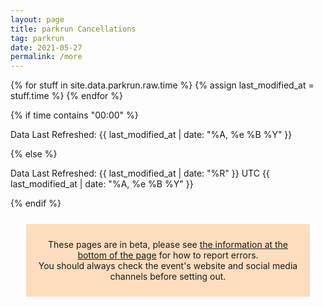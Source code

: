 ```yaml
---
layout: page
title: parkrun Cancellations
tag: parkrun
date: 2021-05-27
permalink: /more
---
```


{% for stuff in site.data.parkrun.raw.time %}
{% assign last_modified_at = stuff.time %}
{% endfor %}

{% if time contains "00:00" %}
  <p class="author_title" datetime="{{ last_modified_at | date_to_xmlschema }}">Data Last Refreshed: {{ last_modified_at | date: "%A, %e&nbsp;%B&nbsp;%Y" }}</p>
{% else %}
  <p class="author_title" datetime="{{ last_modified_at | date_to_xmlschema }}">Data Last Refreshed: {{ last_modified_at | date: "%R" }} UTC {{ last_modified_at | date: "%A, %e&nbsp;%B&nbsp;%Y" }}</p>
{% endif %}

<div style="background-color: rgba(255,128,0,0.25); margin: 25px; padding: 10px; text-align: center">
    <p>These pages are in beta, please see <a href="#contact">the information at the bottom of the page</a> for how to report errors.<br />You should always check the event's website and social media channels before setting out.</p>
</div>

<html>
    <head>
        <meta charset="utf-8">
        <meta name="viewport" content="initial-scale=1,maximum-scale=1,user-scalable=no">
        <link href="https://api.mapbox.com/mapbox-gl-js/v2.2.0/mapbox-gl.css" rel="stylesheet">
        <script src="https://api.mapbox.com/mapbox-gl-js/v2.2.0/mapbox-gl.js"></script>
        <style>
        #map { 
            width: 100%; height: 400pt
        }
        .countdown {
            text-align:center;
            width:100%;
            background-color:#2B233D;
            color:white;
            padding:10px 20px;
        }
        .mapboxgl-popup-content {
            width: fit-content
        }
        .flex-item {
            margin: 5px;
            flex-grow: 1;
            flex-basis: 48%;
        }
        .flex-container {
            display:flex;
            flex-wrap: wrap;
            text-align: center;
        }

        .flex-key {
            margin: 10px 5px;
            flex-grow: 1;
        }

        .flex-key p {
            margin: 0;
        }
        
        @media (max-width: 800px) {
            .flex-container {
                flex-direction: column;
            }
            }
        .ptr-flex {
            display:flex;
            flex-wrap: wrap;
            text-align: center;
        }
        
        .ptr-cell {
            margin: 5px;
            flex-grow: 1;
            flex-basis: 20%;
        }
        @media (max-width: 700px) {
            .ptr-cell {
                margin: 5px;
                flex-grow: 1;
                flex-basis: 30%;
            }
            }
        @media (max-width: 600px) {
            .ptr-cell {
                margin: 5px;
                flex-grow: 1;
                flex-basis: 40%;
            }
            }
        @media (max-width: 400px) {
            .ptr-flex {
                flex-direction: column;
            }
            }
        .collapsible {
            background-color: #2B233D;
            color: white;
            cursor: pointer;
            padding: 18px;
            width: 100%;
            border: none;
            text-align: left;
            outline: none;
            font-size: 15px;
            }

        .active, .collapsible:hover {
            background-color: #14101d;
            }

        .expcontent {
            padding: 0 18px;
            max-height: 0;
            overflow: hidden;
            transition: max-height 0.5s ease-out;
            }

        .collapsiblecan {
            background-color: #2B233D;
            color: white;
            cursor: pointer;
            padding: 18px;
            width: 100%;
            border: none;
            text-align: left;
            outline: none;
            font-size: 15px;
            }

        .active, .collapsiblecan:hover {
            background-color: #14101d;
            }

        .expcontentcan {
            padding: 0 18px;
            max-height: 0;
            overflow: hidden;
            transition: max-height 0.5s ease-out;
            }

        .collapsiblerein {
            background-color: #2B233D;
            color: white;
            cursor: pointer;
            padding: 18px;
            width: 100%;
            border: none;
            text-align: left;
            outline: none;
            font-size: 15px;
            }

        .active, .collapsiblerein:hover {
            background-color: #14101d;
            }

        .expcontentrein {
            padding: 0 18px;
            max-height: 0;
            overflow: hidden;
            transition: max-height 0.5s ease-out;
            }
        .collapsiblestatus {
            background-color: #2B233D;
            color: white;
            cursor: pointer;
            padding: 18px;
            width: 100%;
            border: none;
            text-align: left;
            outline: none;
            font-size: 15px;
            }

        .active, .collapsiblestatus:hover {
            background-color: #14101d;
            }

        .expcontentstatus {
            padding: 0 18px;
            max-height: 0;
            overflow: hidden;
            transition: max-height 0.5s ease-out;
            }
        </style>
    </head>
    <body>
        <script>
            const queryString = window.location.search;
            const urlParams = new URLSearchParams(queryString);
            const zoom = urlParams.get('zoom')
            console.log(zoom);
            const lat = urlParams.get('lat')
            console.log(lat);
            const long = urlParams.get('long')
            console.log(long);
            const center = [long,lat]
            console.log(center);
        </script>
        <!-- Load the `mapbox-gl-geocoder` plugin. -->
        <script src="https://api.mapbox.com/mapbox-gl-js/plugins/mapbox-gl-geocoder/v4.7.0/mapbox-gl-geocoder.min.js"></script>
        <link rel="stylesheet" href="https://api.mapbox.com/mapbox-gl-js/plugins/mapbox-gl-geocoder/v4.7.0/mapbox-gl-geocoder.css" type="text/css">
        
        <!-- Promise polyfill script is required -->
        <!-- to use Mapbox GL Geocoder in IE 11. -->
        <script src="https://cdn.jsdelivr.net/npm/es6-promise@4/dist/es6-promise.min.js"></script>
        <script src="https://cdn.jsdelivr.net/npm/es6-promise@4/dist/es6-promise.auto.min.js"></script>

        <div id="map"></div>

        <script>
            mapboxgl.accessToken = 'pk.eyJ1Ijoiam9zaC1qdXN0am9zaCIsImEiOiJja3A2eHdmajIwNGFvMndtcmNsbnZycm44In0.SvsoxpdU7NRLYLVRFIu2kw';
            if (zoom != null && lat != null && long != null) {
                var map = new mapboxgl.Map({
                    container: 'map',
                    zoom: zoom,
                    center: center,
                    style: 'mapbox://styles/mapbox/streets-v11'
                });
            } else if (zoom != null && lat == null && long == null) {
                var map = new mapboxgl.Map({
                    container: 'map',
                    zoom: zoom,
                    center: [10, 20],
                    style: 'mapbox://styles/mapbox/streets-v11'
                });
            } else if (zoom == null && lat != null && long != null) { 
                var map = new mapboxgl.Map({
                    container: 'map',
                    zoom: 0.9,
                    center: center,
                    style: 'mapbox://styles/mapbox/streets-v11'
                });   
            } else {
                var map = new mapboxgl.Map({
                    container: 'map',
                    zoom: 0.9,
                    center: [10, 20],
                    style: 'mapbox://styles/mapbox/streets-v11'
                });
            }

            // filters for classifying parkruns into five categories based on value
            var parkrunning = ['==', ['get', 'Status'], 'parkrunning'];
            var juniorrunning = ['==', ['get', 'Status'], 'junior parkrunning'];
            var cancelled5k = ['==', ['get', 'Status'], '5k Cancellation'];
            var cancelled2k = ['==', ['get', 'Status'], 'junior Cancellation'];
            var ptr = ['==', ['get', 'Status'], 'PtR'];

            // colors to use for the categories
            var colors = ['#7CB342', '#0288D1', '#A52714', '#1A237E', '#F9A825'];

            map.on('load', function () {
                // add a clustered GeoJSON source for a sample set of parkruns
                map.addSource('parkruns', {
                    'type': 'geojson',
                    'data': {{ site.data.parkrun.raw.events | jsonify}},
                    'cluster': true,
                    'clusterRadius': 50,
                    'clusterProperties': {
                        // keep separate counts for each magnitude category in a cluster
                        'parkrunning': ['+', ['case', parkrunning, 1, 0]],
                        'juniorrunning': ['+', ['case', juniorrunning, 1, 0]],
                        'cancelled5k': ['+', ['case', cancelled5k, 1, 0]],
                        'cancelled2k': ['+', ['case', cancelled2k, 1, 0]],
                        'ptr': ['+', ['case', ptr, 1, 0]],
                    }
                });
                // circle and symbol layers for rendering individual parkruns (unclustered points)
                map.addLayer({
                    'id': 'parkrun_circle',
                    'type': 'circle',
                    'source': 'parkruns',
                    'filter': ['!=', 'cluster', true],
                    'paint': {
                        'circle-color': [
                            'case',
                            parkrunning,
                            colors[0],
                            juniorrunning,
                            colors[1],
                            cancelled5k,
                            colors[2],
                            cancelled2k,
                            colors[3],
                            colors[4]
                        ],
                        'circle-opacity': 0.6,
                        'circle-radius': 12
                    }
                });
                map.addLayer({
                    'id': 'parkrun_label',
                    'type': 'symbol',
                    'source': 'parkruns',
                    'filter': ['!=', 'cluster', true],
                    'layout': {
                        'text-field': ['get', 'EventShortName'],
                        'text-font': ['Open Sans Semibold', 'Arial Unicode MS Bold'],
                        'text-size': 12
                    },
                    'paint': {
                        'text-color': '#000000'
                    }
                });

                // objects for caching and keeping track of HTML marker objects (for performance)
                var markers = {};
                var markersOnScreen = {};

                function updateMarkers() {
                    var newMarkers = {};
                    var features = map.querySourceFeatures('parkruns');

                    // for every cluster on the screen, create an HTML marker for it (if we didn't yet),
                    // and add it to the map if it's not there already
                    for (var i = 0; i < features.length; i++) {
                        var coords = features[i].geometry.coordinates;
                        var props = features[i].properties;
                        if (!props.cluster) continue;
                        var id = props.cluster_id;

                        var marker = markers[id];
                        if (!marker) {
                            var el = createDonutChart(props);
                            marker = markers[id] = new mapboxgl.Marker({
                                element: el
                            }).setLngLat(coords);
                        }
                        newMarkers[id] = marker;

                        if (!markersOnScreen[id]) marker.addTo(map);
                    }
                    // for every marker we've added previously, remove those that are no longer visible
                    for (id in markersOnScreen) {
                        if (!newMarkers[id]) markersOnScreen[id].remove();
                    }
                    markersOnScreen = newMarkers;
                }

                // after the GeoJSON data are loaded, update markers on the screen on every frame
                map.on('render', function () {
                    if (!map.isSourceLoaded('parkruns')) return;
                    updateMarkers();
                });
                // When a click event occurs on a feature in the places layer, open a popup at the
                // location of the feature, with description HTML from its properties.
                map.on('click', 'parkrun_circle', function (e) {
                    var coordinates = e.features[0].geometry.coordinates.slice();
                    var description = e.features[0].properties.description;
                    
                    // Ensure that if the map is zoomed out such that multiple
                    // copies of the feature are visible, the popup appears
                    // over the copy being pointed to.
                    while (Math.abs(e.lngLat.lng - coordinates[0]) > 180) {
                        coordinates[0] += e.lngLat.lng > coordinates[0] ? 360 : -360;
                }
                
                new mapboxgl.Popup()
                    .setLngLat(coordinates)
                    .setHTML(description)
                    .addTo(map);
                });
                
                // Change the cursor to a pointer when the mouse is over the places layer.
                map.on('mouseenter', 'parkrun_circle', function () {
                    map.getCanvas().style.cursor = 'pointer';
                });
                
                // Change it back to a pointer when it leaves.
                map.on('mouseleave', 'parkrun_circle', function () {
                    map.getCanvas().style.cursor = '';
                });
            });

            // code for creating an SVG donut chart from feature properties
            function createDonutChart(props) {
                var offsets = [];
                var counts = [
                    props.parkrunning,
                    props.juniorrunning,
                    props.cancelled5k,
                    props.cancelled2k,
                    props.ptr
                ];
                var total = 0;
                for (var i = 0; i < counts.length; i++) {
                    offsets.push(total);
                    total += counts[i];
                }
                var fontSize =
                    total >= 1000 ? 22 : total >= 100 ? 20 : total >= 10 ? 18 : 16;
                var r = total >= 1000 ? 50 : total >= 100 ? 32 : total >= 10 ? 24 : 18;
                var r0 = Math.round(r * 0.6);
                var w = r * 2;

                var html =
                    '<div><svg width="' +
                    w +
                    '" height="' +
                    w +
                    '" viewbox="0 0 ' +
                    w +
                    ' ' +
                    w +
                    '" text-anchor="middle" style="font: ' +
                    fontSize +
                    'px sans-serif; display: block">';

                for (i = 0; i < counts.length; i++) {
                    html += donutSegment(
                        offsets[i] / total,
                        (offsets[i] + counts[i]) / total,
                        r,
                        r0,
                        colors[i]
                    );
                }
                html +=
                    '<circle cx="' +
                    r +
                    '" cy="' +
                    r +
                    '" r="' +
                    r0 +
                    '" fill="white" /><text dominant-baseline="central" transform="translate(' +
                    r +
                    ', ' +
                    r +
                    ')">' +
                    total.toLocaleString() +
                    '</text></svg></div>';

                var el = document.createElement('div');
                el.innerHTML = html;
                return el.firstChild;
            }

            function donutSegment(start, end, r, r0, color) {
                if (end - start === 1) end -= 0.00001;
                var a0 = 2 * Math.PI * (start - 0.25);
                var a1 = 2 * Math.PI * (end - 0.25);
                var x0 = Math.cos(a0),
                    y0 = Math.sin(a0);
                var x1 = Math.cos(a1),
                    y1 = Math.sin(a1);
                var largeArc = end - start > 0.5 ? 1 : 0;

                return [
                    '<path d="M',
                    r + r0 * x0,
                    r + r0 * y0,
                    'L',
                    r + r * x0,
                    r + r * y0,
                    'A',
                    r,
                    r,
                    0,
                    largeArc,
                    1,
                    r + r * x1,
                    r + r * y1,
                    'L',
                    r + r0 * x1,
                    r + r0 * y1,
                    'A',
                    r0,
                    r0,
                    0,
                    largeArc,
                    0,
                    r + r0 * x0,
                    r + r0 * y0,
                    '" fill="' + color + '" />'
                ].join(' ');
            }
            // Add the control to the map.
            map.addControl(
                new MapboxGeocoder({
                    accessToken: mapboxgl.accessToken,
                    mapboxgl: mapboxgl
                })
            );
            var ourGeoLocator = new mapboxgl.GeolocateControl({
                positionOptions: {
                enableHighAccuracy: false
                },
                fitBoundsOptions: {
                maxZoom: 10
                }
            })

            map.addControl(ourGeoLocator);

            ourGeoLocator.on('geolocate', function(e) {
                    console.log(e);
                    console.log(map.queryRenderedFeatures(
                        null,
                        { layers: ['parkrun_circle'] }
                    ));
                } 
            );
            map.addControl(new mapboxgl.NavigationControl({showCompass: false}));
            map.addControl(new mapboxgl.FullscreenControl());
            // disable map rotation using right click + drag
            map.dragRotate.disable();

            // disable map rotation using touch rotation gesture
            map.touchZoomRotate.disableRotation();

            // Center the map on the coordinates of any clicked circle from the 'parkrun_circle' layer.
            map.on('click', 'parkrun_circle', function (e) {
                map.flyTo({
                center: e.features[0].geometry.coordinates
                });
            });
        </script>
        <style>
                /* The switch - the box around the slider */
        .switch {
            position: sticky;
            display: inline-block;
            width: 60px;
            height: 34px;
        }

        /* Hide default HTML checkbox */
        .switch input {
            opacity: 0;
            width: 0;
            height: 0;
        }

        /* The slider */
        .slider {
            position: absolute;
            cursor: pointer;
            top: 0;
            left: 0;
            right: 0;
            bottom: 0;
            background-color: #ccc;
            -webkit-transition: .4s;
            transition: .4s;
        }

        .slider:before {
            position: absolute;
            content: "";
            height: 26px;
            width: 26px;
            left: 4px;
            bottom: 4px;
            background-color: white;
            -webkit-transition: .4s;
            transition: .4s;
        }
        
        input:checked + .slider#switch1 {
            background-color: #7CB342;
        }
        input:checked + .slider#switch2 {
            background-color: #0288D1;
        }
        input:checked + .slider#switch3 {
            background-color: #A52714;
        }
        input:checked + .slider#switch4 {
            background-color: #1A237E;
        }
        input:checked + .slider#switch5 {
            background-color: #F9A825;
        }

        input:focus + .slider {
            box-shadow: 0 0 1px #2196F3;
        }

        input:checked + .slider:before {
            -webkit-transform: translateX(26px);
            -ms-transform: translateX(26px);
            transform: translateX(26px);
        }

        /* Rounded sliders */
        .slider.round {
            border-radius: 34px;
        }

        .slider.round:before {
            border-radius: 50%;
        }
        </style>
        <div class="flex-container" style="color: #FFFFFF">
            <div class="flex-key">
                <p id="key1">parkrunning</p>
                <!--<label class="switch"><input type="checkbox" id="check1" checked onclick="toggleparkruns()"><span class="slider round" id="switch1"></span></label>
                <p id="text" style="display:block; color: #000000">CHECKED!</p>-->
            </div>
            <div class="flex-key">
                <p id="key2">junior parkrunning</p>
                <!--<label class="switch"><input type="checkbox" id="check2" checked><span class="slider round" id="switch2"></span></label>-->
            </div>
            <div class="flex-key">
                <p id="key3">5k Cancellations</p>
                <!--<label class="switch"><input type="checkbox" id="check3" checked><span class="slider round" id="switch3"></span></label>-->
            </div>
            <div class="flex-key">
                <p id="key4">junior Cancellations</p>
                <!--<label class="switch"><input type="checkbox" id="check4" checked><span class="slider round" id="switch4"></span></label>-->
            </div>
            <div class="flex-key">
                <p id="key5">Permission to Return Received</p>
                <!--<label class="switch"><input type="checkbox" id="check5" checked><span class="slider round" id="switch5"></span></label>-->
            </div>
        </div>
        <script>
            document.getElementById('key1').style.backgroundColor = colors[0] ;
            document.getElementById('key2').style.backgroundColor = colors[1] ;
            document.getElementById('key3').style.backgroundColor = colors[2] ;
            document.getElementById('key4').style.backgroundColor = colors[3] ;
            document.getElementById('key5').style.backgroundColor = colors[4] ;
            function toggleparkruns() {
                var checkBox = document.getElementById("check1");
                var text = document.getElementById("text");
                if (checkBox.checked == true){
                    text.style.display = "block";
                } else {
                    text.style.display = "none";
                }
            }
        </script>
        <div style="display:flex; flex-wrap: wrap;">
        <p style="flex-grow: 1;">Showing data for 
        {% for row in site.data.parkrun.cancellation-dates %}
            {% for pair in row %}
                {% for item in pair %}
                    {% if forloop.last %}
                        and 
                    {% endif %}
                    {{ item | date: "%A, %e&nbsp;%B&nbsp;%Y" }}
                {% endfor %}
            {% endfor %}
        {% endfor %}
        </p>
        <a style="margin:auto; flex-grow: 1; text-align: end;" href="/" id="map-link">Click here to go to the full map.</a>
        </div>
        {% if site.data.parkrun.cancellation-changes.size > 0 %}
        <h2>Most Recent Changes</h2>
            <div>
                {% if site.data.parkrun.cancellation-additions.size > 0 %}
                    <button type="button" class="collapsiblecan" style="margin: 5px;"><p style="float:left; margin: 0">Click to view the most recent Cancellations</p><p style="float:right; margin: 0">Last Change: {{site.data.parkrun.cancellation-additions.last.Event | date: "%R UTC %A, %e&nbsp;%B&nbsp;%Y" }}</p></button>
                    <div class="expcontentcan">
                        <table style="width: 100%">
                            <tr>
                                <th>Event</th>
                                <th>Country</th>
                                <th>Cancellation Note</th>
                            </tr>
                            {% for row in site.data.parkrun.cancellation-additions %}
                                {% unless forloop.last %}
                                <tr>
                                    <td><a href="{{ row['Website'] }}">{{ row['Event'] }}</a></td>
                                    <td>{{ row['Country'] }}</td>
                                    <td>{{ row['Cancellation Note'] }}</td>
                                </tr>
                                {% endunless %}
                            {% endfor %}
                        </table>
                        <a href="/updates" style="float:right">Click to see a full history</a>
                    </div>
                    <script>
                        var coll = document.getElementsByClassName("collapsiblecan");
                        var i;

                        for (i = 0; i < coll.length; i++) {
                        coll[i].addEventListener("click", function() {
                            this.classList.toggle("active");
                            var expcontentcan = this.nextElementSibling;
                            if (expcontentcan.style.maxHeight){
                            expcontentcan.style.maxHeight = null;
                            } else {
                            expcontentcan.style.maxHeight = expcontentcan.scrollHeight + "px";
                            } 
                        });
                        }
                    </script>
                {% endif %}
            </div>
            <!--<div>
                {% if site.data.parkrun.cancellation-removals.size > 0 %}
                    <button type="button" class="collapsiblerein" style="margin: 5px;"><p style="float:left; margin: 0">Click to view the most recent Reinstatements</p><p style="float:right; margin: 0">Last Change: {{site.data.parkrun.cancellation-removals.last.Event | date: "%R UTC %A, %e&nbsp;%B&nbsp;%Y" }}</p></button>
                    <div class="expcontentrein">
                        <table style="width: 100%">
                            <tr>
                                <th>Event</th>
                                <th>Country</th>
                                <th>Cancellation Note</th>
                            </tr>
                            {% for row in site.data.parkrun.cancellation-removals %}
                                <tr>
                                    <td>{{row[0][1]}}</td>
                                    <td>{{row[1][1]}}</td>
                                    <td>{{row[2][1]}}</td>
                                </tr>
                            {% endfor %}
                        </table>
                    </div>
                    <script>
                        var coll = document.getElementsByClassName("collapsiblerein");
                        var i;

                        for (i = 0; i < coll.length; i++) {
                        coll[i].addEventListener("click", function() {
                            this.classList.toggle("active");
                            var expcontentrein = this.nextElementSibling;
                            if (expcontentrein.style.maxHeight){
                            expcontentrein.style.maxHeight = null;
                            } else {
                            expcontentrein.style.maxHeight = expcontentrein.scrollHeight + "px";
                            } 
                        });
                        }
                    </script>
                {% endif %}
            </div>-->
        {% endif %}
        <br />
        <h2>parkrun returns in:</h2>
        <script>let options = { weekday: 'long', year: 'numeric', month: 'long', day: 'numeric', timeZoneName: 'short', hour:'2-digit', minute:'2-digit'};</script>
        <div class="flex-container">
            <div class="flex-item" id="Germany Countdown">
                <div class="countdown">
                    <!-- Display the timer timer in an element -->
                    <h3 style="margin:inherit; color:inherit">Germany</h3>
                    <h2 id="timer3" style="margin:inherit; color:inherit;"></h2>
                    <p id="endDate3" style="margin:inherit;"></p>

                    <script>
                        // Set the date we're counting down to
                        var countDownDate3 = new Date( "2021/07/17 09:00:00 GMT+02:00").getTime();

                        // Update the count down every 1 second
                        var x = setInterval(function() {

                        // Get today's date and time
                        var now = new Date().getTime();

                        // Find the distance between now and the count down date
                        var distance = countDownDate3 - now;

                        // Time calculations for days, hours, minutes and seconds
                        var weeks = Math.floor(distance / (1000 * 60 * 60 * 24 * 7));
                        var days = Math.floor((distance % (1000 * 60 * 60 * 24 * 7)) / (1000 * 60 * 60 * 24));
                        var hours = Math.floor((distance % (1000 * 60 * 60 * 24)) / (1000 * 60 * 60));
                        var minutes = Math.floor((distance % (1000 * 60 * 60)) / (1000 * 60));
                        var seconds = Math.floor((distance % (1000 * 60)) / 1000);

                        // Display the result in the element with id="timer"
                        if (weeks == 0) {
                            if (days == 0) {
                                document.getElementById("timer3").innerHTML = hours + "h " + minutes + "m " + seconds + "s ";
                            }
                            else {
                                document.getElementById("timer3").innerHTML = days + "d " + hours + "h " + minutes + "m " + seconds + "s ";
                            }
                        }
                        else {
                            document.getElementById("timer3").innerHTML = weeks + "w " + days + "d " + hours + "h " + minutes + "m " + seconds + "s ";
                        }

                        // If the count down is finished, write some text
                        if (distance < 0) {
                            clearInterval(x);
                            document.getElementById("timer3").innerHTML = "parkrun's Back!";
                        }
                        }, 1000);

                        var cdinput3 = new Date(countDownDate3)

                        var cdoutput3 = cdinput3.toLocaleString('default', options);

                        document.getElementById("endDate3").innerHTML = cdoutput3
                    </script>
                </div>
            </div>
            <div class="flex-item" id="O&S Countdown">
                <div class="countdown">
                    <!-- Display the timer timer in an element -->
                    <h3 style="margin:inherit; color:inherit">Orkney & Shetland</h3>
                    <h2 id="timer6" style="margin:inherit; color:inherit;"></h2>
                    <p id="endDate6" style="margin:inherit;"></p>

                    <script>
                        // Set the date we're counting down to
                        var countDownDate6 = new Date( "2021/07/17 09:30:00 GMT+01:00").getTime();

                        // Update the count down every 1 second
                        var x = setInterval(function() {

                        // Get today's date and time
                        var now = new Date().getTime();

                        // Find the distance between now and the count down date
                        var distance = countDownDate6 - now;

                        // Time calculations for days, hours, minutes and seconds
                        var weeks = Math.floor(distance / (1000 * 60 * 60 * 24 * 7));
                        var days = Math.floor((distance % (1000 * 60 * 60 * 24 * 7)) / (1000 * 60 * 60 * 24));
                        var hours = Math.floor((distance % (1000 * 60 * 60 * 24)) / (1000 * 60 * 60));
                        var minutes = Math.floor((distance % (1000 * 60 * 60)) / (1000 * 60));
                        var seconds = Math.floor((distance % (1000 * 60)) / 1000);

                        // Display the result in the element with id="timer"
                        if (weeks == 0) {
                            if (days == 0) {
                                document.getElementById("timer6").innerHTML = hours + "h " + minutes + "m " + seconds + "s ";
                            }
                            else {
                                document.getElementById("timer6").innerHTML = days + "d " + hours + "h " + minutes + "m " + seconds + "s ";
                            }
                        }
                        else {
                            document.getElementById("timer6").innerHTML = weeks + "w " + days + "d " + hours + "h " + minutes + "m " + seconds + "s ";
                        }

                        // If the count down is finished, write some text
                        if (distance < 0) {
                            clearInterval(x);
                            document.getElementById("timer6").innerHTML = "parkrun's Back!";
                        }
                        }, 1000);

                        var cdinput6 = new Date(countDownDate6)

                        var cdoutput6 = cdinput6.toLocaleString('default', options);

                        document.getElementById("endDate6").innerHTML = cdoutput6
                    </script>
                </div>
            </div>
            <div class="flex-item" id="England Countdown">
                <div class="countdown">
                    <h3 style="margin:inherit; color:inherit">England</h3>
                    <h2 id="timer1" style="margin:inherit; color:inherit;"></h2>
                    <p id="endDate1" style="margin:inherit;"></p>

                    <script>
                        // Set the date we're counting down to
                        var countDownDate1 = new Date("Jul 24, 2021 09:00:00 GMT+01:00").getTime();

                        // Update the count down every 1 second
                        var x = setInterval(function() {

                        // Get today's date and time
                        var now = new Date().getTime();

                        // Find the distance between now and the count down date
                        var distance = countDownDate1 - now;

                        // Time calculations for days, hours, minutes and seconds
                        var weeks = Math.floor(distance / (1000 * 60 * 60 * 24 * 7));
                        var days = Math.floor((distance % (1000 * 60 * 60 * 24 * 7)) / (1000 * 60 * 60 * 24));
                        var hours = Math.floor((distance % (1000 * 60 * 60 * 24)) / (1000 * 60 * 60));
                        var minutes = Math.floor((distance % (1000 * 60 * 60)) / (1000 * 60));
                        var seconds = Math.floor((distance % (1000 * 60)) / 1000);

                        // Display the result in the element with id="timer"
                        if (weeks == 0) {
                            if (days == 0) {
                                document.getElementById("timer1").innerHTML = hours + "h " + minutes + "m " + seconds + "s ";
                            }
                            else {
                                document.getElementById("timer1").innerHTML = days + "d " + hours + "h " + minutes + "m " + seconds + "s ";
                            }
                        }
                        else {
                            document.getElementById("timer1").innerHTML = weeks + "w " + days + "d " + hours + "h " + minutes + "m " + seconds + "s ";
                        }

                        // If the count down is finished, write some text
                        if (distance < 0) {
                            clearInterval(x);
                            document.getElementById("timer1").innerHTML = "parkrun's Back!";
                        }
                        }, 1000);

                        var cdinput1 = new Date(countDownDate1)

                        var cdoutput1 = cdinput1.toLocaleString('default', options);

                        document.getElementById("endDate1").innerHTML = cdoutput1
                    </script>
                </div>
                <p style="text-align: center;">The <a href="https://blog.parkrun.com/uk/2021/07/09/uk-update-9-july/">9th July Update</a> stated 536 events ({{ 536 | divided_by: 564.0 | times: 100 | round }}%) have landowner permission but the published list states {{site.data.parkrun.PtR.size}} of 564 events ({{site.data.parkrun.PtR.size | divided_by: 564.0 | times: 100 | round }}%) have Permission to Return.</p>
            </div>
            <div class="flex-item" id="Canada Countdown">
                <div class="countdown">
                    <!-- Display the timer timer in an element -->
                    <h3 style="margin:inherit; color:inherit">Canada</h3>
                    <h2 id="timer8" style="margin:inherit; color:inherit;"></h2>
                    <p id="endDate8" style="margin:inherit;"></p>

                    <script>
                        // Set the date we're counting down to
                        var countDownDate8 = new Date( "2021/07/24 09:00:00 GMT-04:00").getTime();

                        // Update the count down every 1 second
                        var x = setInterval(function() {

                        // Get today's date and time
                        var now = new Date().getTime();

                        // Find the distance between now and the count down date
                        var distance = countDownDate8 - now;

                        // Time calculations for days, hours, minutes and seconds
                        var weeks = Math.floor(distance / (1000 * 60 * 60 * 24 * 7));
                        var days = Math.floor((distance % (1000 * 60 * 60 * 24 * 7)) / (1000 * 60 * 60 * 24));
                        var hours = Math.floor((distance % (1000 * 60 * 60 * 24)) / (1000 * 60 * 60));
                        var minutes = Math.floor((distance % (1000 * 60 * 60)) / (1000 * 60));
                        var seconds = Math.floor((distance % (1000 * 60)) / 1000);

                        // Display the result in the element with id="timer"
                        if (weeks == 0) {
                            if (days == 0) {
                                document.getElementById("timer8").innerHTML = hours + "h " + minutes + "m " + seconds + "s ";
                            }
                            else {
                                document.getElementById("timer8").innerHTML = days + "d " + hours + "h " + minutes + "m " + seconds + "s ";
                            }
                        }
                        else {
                            document.getElementById("timer8").innerHTML = weeks + "w " + days + "d " + hours + "h " + minutes + "m " + seconds + "s ";
                        }

                        // If the count down is finished, write some text
                        if (distance < 0) {
                            clearInterval(x);
                            document.getElementById("timer8").innerHTML = "parkrun's Back!";
                        }
                        }, 1000);

                        var cdinput8 = new Date(countDownDate8)

                        var cdoutput8 = cdinput8.toLocaleString('default', options);

                        document.getElementById("endDate8").innerHTML = cdoutput8
                    </script>
                </div>
            </div>
            <div class="flex-item" id="Finland Countdown">
                <div class="countdown">
                    <!-- Display the timer timer in an element -->
                    <h3 style="margin:inherit; color:inherit">Finland</h3>
                    <h2 id="timer4" style="margin:inherit; color:inherit;"></h2>
                    <p id="endDate4" style="margin:inherit;"></p>

                    <script>
                        // Set the date we're counting down to
                        var countDownDate4 = new Date( "2021/08/07 09:30:00 GMT+03:00").getTime();

                        // Update the count down every 1 second
                        var x = setInterval(function() {

                        // Get today's date and time
                        var now = new Date().getTime();

                        // Find the distance between now and the count down date
                        var distance = countDownDate4 - now;

                        // Time calculations for days, hours, minutes and seconds
                        var weeks = Math.floor(distance / (1000 * 60 * 60 * 24 * 7));
                        var days = Math.floor((distance % (1000 * 60 * 60 * 24 * 7)) / (1000 * 60 * 60 * 24));
                        var hours = Math.floor((distance % (1000 * 60 * 60 * 24)) / (1000 * 60 * 60));
                        var minutes = Math.floor((distance % (1000 * 60 * 60)) / (1000 * 60));
                        var seconds = Math.floor((distance % (1000 * 60)) / 1000);

                        // Display the result in the element with id="timer"
                        if (weeks == 0) {
                            if (days == 0) {
                                document.getElementById("timer4").innerHTML = hours + "h " + minutes + "m " + seconds + "s ";
                            }
                            else {
                                document.getElementById("timer4").innerHTML = days + "d " + hours + "h " + minutes + "m " + seconds + "s ";
                            }
                        }
                        else {
                            document.getElementById("timer4").innerHTML = weeks + "w " + days + "d " + hours + "h " + minutes + "m " + seconds + "s ";
                        }

                        // If the count down is finished, write some text
                        if (distance < 0) {
                            clearInterval(x);
                            document.getElementById("timer4").innerHTML = "parkrun's Back!";
                        }
                        }, 1000);

                        var cdinput4 = new Date(countDownDate4)

                        var cdoutput4 = cdinput4.toLocaleString('default', options);

                        document.getElementById("endDate4").innerHTML = cdoutput4
                    </script>
                </div>
            </div>
            <div class="flex-item" id="Sweeden Countdown">
                <div class="countdown">
                    <!-- Display the timer timer in an element -->
                    <h3 style="margin:inherit; color:inherit">Sweden</h3>
                    <h2 id="timer9" style="margin:inherit; color:inherit;"></h2>
                    <p id="endDate9" style="margin:inherit;"></p>

                    <script>
                        // Set the date we're counting down to
                        var countDownDate9 = new Date( "2021/08/07 09:30:00 GMT+02:00").getTime();

                        // Update the count down every 1 second
                        var x = setInterval(function() {

                        // Get today's date and time
                        var now = new Date().getTime();

                        // Find the distance between now and the count down date
                        var distance = countDownDate9 - now;

                        // Time calculations for days, hours, minutes and seconds
                        var weeks = Math.floor(distance / (1000 * 60 * 60 * 24 * 7));
                        var days = Math.floor((distance % (1000 * 60 * 60 * 24 * 7)) / (1000 * 60 * 60 * 24));
                        var hours = Math.floor((distance % (1000 * 60 * 60 * 24)) / (1000 * 60 * 60));
                        var minutes = Math.floor((distance % (1000 * 60 * 60)) / (1000 * 60));
                        var seconds = Math.floor((distance % (1000 * 60)) / 1000);

                        // Display the result in the element with id="timer"
                        if (weeks == 0) {
                            if (days == 0) {
                                document.getElementById("timer9").innerHTML = hours + "h " + minutes + "m " + seconds + "s ";
                            }
                            else {
                                document.getElementById("timer9").innerHTML = days + "d " + hours + "h " + minutes + "m " + seconds + "s ";
                            }
                        }
                        else {
                            document.getElementById("timer9").innerHTML = weeks + "w " + days + "d " + hours + "h " + minutes + "m " + seconds + "s ";
                        }

                        // If the count down is finished, write some text
                        if (distance < 0) {
                            clearInterval(x);
                            document.getElementById("timer9").innerHTML = "parkrun's Back!";
                        }
                        }, 1000);

                        var cdinput9 = new Date(countDownDate9)

                        var cdoutput9 = cdinput9.toLocaleString('default', options);

                        document.getElementById("endDate9").innerHTML = cdoutput9
                    </script>
                </div>
            </div>
            <div class="flex-item" id="Wales Countdown">
                <div class="countdown">
                    <!-- Display the timer timer in an element -->
                    <h3 style="margin:inherit; color:inherit">Wales (tbc)</h3>
                    <h2 id="timer7" style="margin:inherit; color:inherit;"></h2>
                    <p id="endDate7" style="margin:inherit;"></p>

                    <script>
                        // Set the date we're counting down to
                        var countDownDate7 = new Date( "2021/08/14 09:00:00 GMT+01:00").getTime();

                        // Update the count down every 1 second
                        var x = setInterval(function() {

                        // Get today's date and time
                        var now = new Date().getTime();

                        // Find the distance between now and the count down date
                        var distance = countDownDate7 - now;

                        // Time calculations for days, hours, minutes and seconds
                        var weeks = Math.floor(distance / (1000 * 60 * 60 * 24 * 7));
                        var days = Math.floor((distance % (1000 * 60 * 60 * 24 * 7)) / (1000 * 60 * 60 * 24));
                        var hours = Math.floor((distance % (1000 * 60 * 60 * 24)) / (1000 * 60 * 60));
                        var minutes = Math.floor((distance % (1000 * 60 * 60)) / (1000 * 60));
                        var seconds = Math.floor((distance % (1000 * 60)) / 1000);

                        // Display the result in the element with id="timer"
                        if (weeks == 0) {
                            if (days == 0) {
                                document.getElementById("timer7").innerHTML = hours + "h " + minutes + "m " + seconds + "s ";
                            }
                            else {
                                document.getElementById("timer7").innerHTML = days + "d " + hours + "h " + minutes + "m " + seconds + "s ";
                            }
                        }
                        else {
                            document.getElementById("timer7").innerHTML = weeks + "w " + days + "d " + hours + "h " + minutes + "m " + seconds + "s ";
                        }

                        // If the count down is finished, write some text
                        if (distance < 0) {
                            clearInterval(x);
                            document.getElementById("timer7").innerHTML = "parkrun's Back!";
                        }
                        }, 1000);

                        var cdinput7 = new Date(countDownDate7)

                        var cdoutput7 = cdinput7.toLocaleString('default', options);

                        document.getElementById("endDate7").innerHTML = cdoutput7
                    </script>
                </div>
            </div>
            <div class="flex-item" id="Scotland Countdown">
                <div class="countdown">
                    <!-- Display the timer timer in an element -->
                    <h3 style="margin:inherit; color:inherit">Mainland Scotland & The Hebrides (tbc)</h3>
                    <h2 id="timer5" style="margin:inherit; color:inherit;"></h2>
                    <p id="endDate5" style="margin:inherit;"></p>

                    <script>
                        // Set the date we're counting down to
                        var countDownDate5 = new Date( "2021/08/14 09:30:00 GMT+01:00").getTime();

                        // Update the count down every 1 second
                        var x = setInterval(function() {

                        // Get today's date and time
                        var now = new Date().getTime();

                        // Find the distance between now and the count down date
                        var distance = countDownDate5 - now;

                        // Time calculations for days, hours, minutes and seconds
                        var weeks = Math.floor(distance / (1000 * 60 * 60 * 24 * 7));
                        var days = Math.floor((distance % (1000 * 60 * 60 * 24 * 7)) / (1000 * 60 * 60 * 24));
                        var hours = Math.floor((distance % (1000 * 60 * 60 * 24)) / (1000 * 60 * 60));
                        var minutes = Math.floor((distance % (1000 * 60 * 60)) / (1000 * 60));
                        var seconds = Math.floor((distance % (1000 * 60)) / 1000);

                        // Display the result in the element with id="timer"
                        if (weeks == 0) {
                            if (days == 0) {
                                document.getElementById("timer5").innerHTML = hours + "h " + minutes + "m " + seconds + "s ";
                            }
                            else {
                                document.getElementById("timer5").innerHTML = days + "d " + hours + "h " + minutes + "m " + seconds + "s ";
                            }
                        }
                        else {
                            document.getElementById("timer5").innerHTML = weeks + "w " + days + "d " + hours + "h " + minutes + "m " + seconds + "s ";
                        }

                        // If the count down is finished, write some text
                        if (distance < 0) {
                            clearInterval(x);
                            document.getElementById("timer5").innerHTML = "parkrun's Back!";
                        }
                        }, 1000);

                        var cdinput5 = new Date(countDownDate5)

                        var cdoutput5 = cdinput5.toLocaleString('default', options);

                        document.getElementById("endDate5").innerHTML = cdoutput5
                    </script>
                </div>
            </div>
        </div>
        <br />
        <button type="button" class="collapsible" style="margin: 5px;">Click to view the english events with permission to return</button>
        <div class="expcontent">
            <h3> The following English events have been granted permission to return </h3>
            <div class="ptr-flex">
                {% for row in site.data.parkrun.PtR %}
                    <div class="ptr-cell">{{ row["Event"] }}</div>
                {% endfor %}
            </div>
        </div>
        <script>
            var coll = document.getElementsByClassName("collapsible");
            var i;

            for (i = 0; i < coll.length; i++) {
            coll[i].addEventListener("click", function() {
                this.classList.toggle("active");
                var expcontent = this.nextElementSibling;
                if (expcontent.style.maxHeight){
                expcontent.style.maxHeight = null;
                } else {
                expcontent.style.maxHeight = expcontent.scrollHeight + "px";
                } 
            });
            }
        </script>

        <style>
        .countrystatus {
            padding: 5px;
            display: flex;
            flex-direction: column;
            height: 100%;
            justify-content: center;
        }
        .countrystatus * {
                margin: 0;
            }
        .countrystatus p, .countrystatus a {
                color: white;
            }
        .countrystatus a {
                font-weight: bold;
            }
        .flex-status {
            margin: 5px;
            flex-grow: 1;
        }
        </style>
        <button type="button" class="collapsiblestatus" style="margin: 5px;">Click to view a summary of the status of parkruns in each country</button>
        <div class="expcontent">
        <h2>Country Situations</h2>
        <div class="flex-container">
            <div class="flex-status"><div style="background-color:darkorange;" class="countrystatus"><h3>Canada</h3><p id="canadastatus">Returning <a href="#Canada%20Countdown">24 July</a></p></div></div>
            <div class="flex-status"><div style="background-color:green;" class="countrystatus"><h3>Denmark</h3><p>Events Open</p></div></div>
            <div class="flex-status"><div style="background-color:red;" class="countrystatus"><h3>Eswatini</h3><p>Event Suspended</p></div></div>
            <div class="flex-status"><div style="background-color:darkorange;" class="countrystatus"><h3>Finland</h3><p id="finlandstatus">Events Returning <a href="#Finland%20Countdown">7 August</a></p></div></div>
            <div class="flex-status"><div style="background-color:green;" class="countrystatus"><h3>France</h3><p>Events Open</p></div></div>
            <div class="flex-status"><div style="background-color:darkorange;" class="countrystatus"><h3>Germany</h3><p id="germanystatus">Events Returning <a href="#Germany%20Countdown">16 July</a></p></div></div>
            <div class="flex-status"><div style="background-color:red;" class="countrystatus"><h3>Ireland</h3><p>Events Suspended</p></div></div>
            <div class="flex-status"><div style="background-color:red;" class="countrystatus"><h3>Italy</h3><p>Events Suspended</p></div></div>
            <div class="flex-status"><div style="background-color:green;" class="countrystatus"><h3>Japan</h3><p>Most Events Open</p></div></div>
            <div class="flex-status"><div style="background-color:red;" class="countrystatus"><h3>Malaysia</h3><p>Events Suspended</p></div></div>
            <div class="flex-status"><div style="background-color:red;" class="countrystatus"><h3>Namibia</h3><p>Events Suspended</p></div></div>
            <div class="flex-status"><div style="background-color:red;" class="countrystatus"><h3>Netherlands</h3><p>Events Suspended</p></div></div>
            <div class="flex-status"><div style="background-color:green;" class="countrystatus"><h3>New Zealand</h3><p>Events Open</p></div></div>
            <div class="flex-status"><div style="background-color:red;" class="countrystatus"><h3>Norway</h3><p>Events Suspended</p></div></div>
            <div class="flex-status"><div style="background-color:green;" class="countrystatus"><h3>Poland</h3><p>Events Open</p></div></div>
            <div class="flex-status"><div style="background-color:green;" class="countrystatus"><h3>Russia</h3><p>Some Events Open</p></div></div>
            <div class="flex-status"><div style="background-color:red;" class="countrystatus"><h3>Singapore</h3><p>Events Suspended</p></div></div>
            <div class="flex-status"><div style="background-color:red;" class="countrystatus"><h3>South Africa</h3><p>Events Suspended</p></div></div>
            <div class="flex-status"><div style="background-color:darkorange;" class="countrystatus"><h3>Sweden</h3><p id="sweedenstatus">Events Returning <a href="#Sweeden%20Countdown">7 August</a></p></div></div>
            <div class="flex-status"><div style="background-color:green;" class="countrystatus"><h3>USA</h3><p>Some Events Open</p></div></div>
        </div>
        <h3>Australia</h3>
        <div class="flex-container">
            <div class="flex-status"><div class="countrystatus" style="background-color:green;"><h4>Australian Capital Territory</h4><p>Events Open</p></div></div>
            <div class="flex-status"><div class="countrystatus"><h4>New South Wales</h4><p style="color:revert;">Some Events Open,<br/>Sydney Events Suspended</p></div></div>
            <div class="flex-status"><div class="countrystatus" style="background-color:green;"><h4>Northern Territory</h4><p>Events Open</p></div></div>
            <div class="flex-status"><div class="countrystatus" style="background-color:green;"><h4>Queensland</h4><p>Events Open</p></div></div>
            <div class="flex-status"><div class="countrystatus" style="background-color:green;"><h4>South Australia</h4><p>Events Open</p></div></div>
            <div class="flex-status"><div class="countrystatus" style="background-color:green;"><h4>Tasmania</h4><p>Events Open</p></div></div>
            <div class="flex-status"><div class="countrystatus" style="background-color:red;"><h4>Victoria</h4><p>Events Suspended</p></div></div>
            <div class="flex-status"><div class="countrystatus" style="background-color:green;"><h4>Western Australia</h4><p>Events Open</p></div></div>
        </div>
        <h3>United Kingdom</h3>
        <div class="flex-container">
            <div class="flex-status" style="flex-basis: 48%"><div class="countrystatus" style="background-color:darkorange;"><h4>England</h4><p id="englandstatus">Events Returning <a href="#England%20Countdown">24 July</a></p></div></div>
            <div class="flex-status" style="flex-basis: 48%"><div class="countrystatus" style="background-color:green;"><h4>Northern Ireland</h4><p>Events Open</p></div></div>
            <div class="flex-status" style="flex-basis: 48%"><div class="countrystatus" style="background-color:darkorange;"><h4>Scotland</h4><p id="scotlandstatus">Events Potentially Returning <a href="#Scotland%20Countdown">14 August</a></p></div></div>
            <div class="flex-status" style="flex-basis: 48%"><div class="countrystatus" style="background-color:darkorange;"><h4>Wales</h4><p id="walesstatus">Events Potentially Returning <a href="#Wales%20Countdown">14 August</a></p></div></div>
        </div>
        </div>
        <script>
            var coll = document.getElementsByClassName("collapsiblestatus");
            var i;

            for (i = 0; i < coll.length; i++) {
            coll[i].addEventListener("click", function() {
                this.classList.toggle("active");
                var expcontent = this.nextElementSibling;
                if (expcontent.style.maxHeight){
                expcontent.style.maxHeight = null;
                } else {
                expcontent.style.maxHeight = expcontent.scrollHeight + "px";
                } 
            });
            }
        document.getElementById("canadastatus").innerHTML = "Returning<br/><a href='#Canada%20Countdown'>" + cdoutput8 + "</a>"
        document.getElementById("finlandstatus").innerHTML = "Returning<br/><a href='#Finland%20Countdown'>" + cdoutput4 + "</a>"
        document.getElementById("germanystatus").innerHTML = "Returning<br/><a href='#Germany%20Countdown'>" + cdoutput3 + "</a>"
        document.getElementById("sweedenstatus").innerHTML = "Returning<br/><a href='#Sweeden%20Countdown'>" + cdoutput9 + "</a>"
        document.getElementById("englandstatus").innerHTML = "Returning<br/><a href='#England%20Countdown'>" + cdoutput1 + "</a>"
        document.getElementById("scotlandstatus").innerHTML = "Potentially Returning<br/><a href='#Scotland%20Countdown'>" + cdoutput5 + "</a>"
        document.getElementById("walesstatus").innerHTML = "Potentially Returning<br/><a href='#Wales%20Countdown'>" + cdoutput7 + "</a>"
        </script>

        <h2>Events</h2>
        <table style="width: 100%">
            {% for row in site.data.parkrun.countries-data %}
                <tr>
                    {% if forloop.first %}
                        {% for pair in row %}
                            <th>{{ pair[0] }}</th>
                        {% endfor %}
                        </tr>
                        <tr>
                        {% for pair in row %}
                            <td>{{ pair[1] }}</td>
                        {% endfor %}
                    {% elsif forloop.last %}
                        {% for pair in row %}
                            <th>{{ pair[1] }}</th>
                        {% endfor %}
                    {% else %}
                        {% for pair in row %}
                            <td>{{ pair[1] }}</td>
                        {% endfor %}
                    {% endif %}
                </tr>
            {% endfor %}
        </table>
        <h2>UK Events</h2>
        <table style="width: 100%">
            {% for row in site.data.parkrun.uk-data %}
                <tr>
                    {% if forloop.first %}
                        {% for pair in row %}
                            <th>{{ pair[0] }}</th>
                        {% endfor %}
                        </tr>
                        <tr>
                        {% for pair in row %}
                            <td>{{ pair[1] }}</td>
                        {% endfor %}
                    {% elsif forloop.last %}
                        {% for pair in row %}
                            <th>{{ pair[1] }}</th>
                        {% endfor %}
                    {% else %}
                        {% for pair in row %}
                            <td>{{ pair[1] }}</td>
                        {% endfor %}
                    {% endif %}
                </tr>
            {% endfor %}
        </table>
        <h2>Australian Events</h2>
        <table style="width: 100%">
            {% for row in site.data.parkrun.aus-data %}
                <tr>
                    {% if forloop.first %}
                        {% for pair in row %}
                            <th>{{ pair[0] }}</th>
                        {% endfor %}
                        </tr>
                        <tr>
                        {% for pair in row %}
                            <td>{{ pair[1] }}</td>
                        {% endfor %}
                    {% elsif forloop.last %}
                        {% for pair in row %}
                            <th>{{ pair[1] }}</th>
                        {% endfor %}
                    {% else %}
                        {% for pair in row %}
                            <td>{{ pair[1] }}</td>
                        {% endfor %}
                    {% endif %}
                </tr>
            {% endfor %}
        </table>
    </body>
</html>

This page is automatically updated throughout the week with data for the upcoming weekend. The data are refreshed approximately every three hours except on Friday evenings and Saturday mornings when the page is updated hourly (6pm Friday to 9am Saturday). Please be aware that due to the unreliabity of GitHub actions triggered by a schedule, data are unlikely to be refreshed excatly on the hour. You should always check the event's website and social media channels before setting out.

<p id="contact">The methods for collecting and parsing the data are not perfect. If you notice something that doesn't look right - please let me know by <a href="https://github.com/josh-justjosh/parkrun-cancellations/issues/new">opening an issue</a> in the GitHub repo, <a href="https://twitter.com/intent/tweet?text=@_Josh_justJosh%20@prcancellations">on twitter</a> or <a href="mailto:hello@josh.me.uk?subject=Issue with parkrun Cancellations page">by email</a>.</p>

<div class="countdown" style="background-color: rgb(249, 168, 37);">
<!-- Display the timer timer in an element -->
<h3 style="margin:inherit; color:inherit">Time Until all the Permission to Return stuff can be torn out</h3>
<h2 id="timer2" style="margin:inherit; color:inherit;"></h2>
<p id="endDate2" style="margin:inherit;"></p>

<script>
    // Set the date we're counting down to
    var countDownDate2 = new Date( "2021/07/19 00:00:00 GMT+00:00").getTime();

    // Update the count down every 1 second
    var x = setInterval(function() {

    // Get today's date and time
    var now = new Date().getTime();

    // Find the distance between now and the count down date
    var distance = countDownDate2 - now;

    // Time calculations for days, hours, minutes and seconds
    var weeks = Math.floor(distance / (1000 * 60 * 60 * 24 * 7));
    var days = Math.floor((distance % (1000 * 60 * 60 * 24 * 7)) / (1000 * 60 * 60 * 24));
    var hours = Math.floor((distance % (1000 * 60 * 60 * 24)) / (1000 * 60 * 60));
    var minutes = Math.floor((distance % (1000 * 60 * 60)) / (1000 * 60));
    var seconds = Math.floor((distance % (1000 * 60)) / 1000);

    // Display the result in the element with id="timer"
    if (weeks == 0) {
        if (days == 0) {
            document.getElementById("timer2").innerHTML = hours + "h " + minutes + "m " + seconds + "s ";
        }
        else {
            document.getElementById("timer2").innerHTML = days + "d " + hours + "h " + minutes + "m " + seconds + "s ";
        }
    }
    else {
        document.getElementById("timer2").innerHTML = weeks + "w " + days + "d " + hours + "h " + minutes + "m " + seconds + "s ";
    }

    // If the count down is finished, write some text
    if (distance < 0) {
        clearInterval(x);
        document.getElementById("timer2").innerHTML = "Goodbye Permission to Return stuff";
    }
    }, 1000);

    var cdinput2 = new Date(countDownDate2)

    var cdoutput2 = cdinput2.toLocaleString('default', options);

    document.getElementById("endDate2").innerHTML = cdoutput2
</script>
</div>
